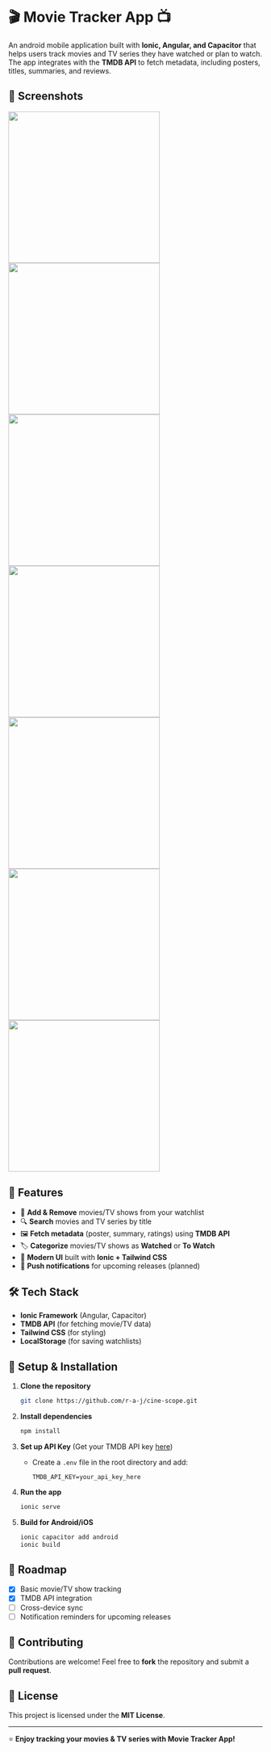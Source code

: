 # 🎬 Movie Tracker App 📺

An android mobile application built with **Ionic, Angular, and Capacitor** that helps users track movies and TV series they have watched or plan to watch. The app integrates with the **TMDB API** to fetch metadata, including posters, titles, summaries, and reviews.

## 📸 Screenshots

<img src="https://github.com/r-a-j/cine-scope/blob/master/screenshots/1.jpg" width="300"> <img src="https://github.com/r-a-j/cine-scope/blob/master/screenshots/2.jpg" width="300">
<img src="https://github.com/r-a-j/cine-scope/blob/master/screenshots/3.jpg" width="300"> <img src="https://github.com/r-a-j/cine-scope/blob/master/screenshots/4.jpg" width="300">
<img src="https://github.com/r-a-j/cine-scope/blob/master/screenshots/6.jpg" width="300"> <img src="https://github.com/r-a-j/cine-scope/blob/master/screenshots/7.jpg" width="300">
<img src="https://github.com/r-a-j/cine-scope/blob/master/screenshots/5.jpg" width="300">

## 🚀 Features

- 📌 **Add & Remove** movies/TV shows from your watchlist
- 🔍 **Search** movies and TV series by title
- 🖼️ **Fetch metadata** (poster, summary, ratings) using **TMDB API**
- 🏷️ **Categorize** movies/TV shows as **Watched** or **To Watch**
- 📱 **Modern UI** built with **Ionic + Tailwind CSS**
- 🔔 **Push notifications** for upcoming releases (planned)

## 🛠️ Tech Stack

- **Ionic Framework** (Angular, Capacitor)
- **TMDB API** (for fetching movie/TV data)
- **Tailwind CSS** (for styling)
- **LocalStorage** (for saving watchlists)

## 📖 Setup & Installation

1. **Clone the repository**
   ```bash
   git clone https://github.com/r-a-j/cine-scope.git
   ```

2. **Install dependencies**
   ```bash
   npm install
   ```

3. **Set up API Key** (Get your TMDB API key [here](https://www.themoviedb.org/))
   - Create a `.env` file in the root directory and add:
     ```
     TMDB_API_KEY=your_api_key_here
     ```

4. **Run the app**
   ```bash
   ionic serve
   ```

5. **Build for Android/iOS**
   ```bash
   ionic capacitor add android
   ionic build
   ```

## 📌 Roadmap

- [x] Basic movie/TV show tracking
- [x] TMDB API integration
- [ ] Cross-device sync
- [ ] Notification reminders for upcoming releases

## 🤝 Contributing

Contributions are welcome! Feel free to **fork** the repository and submit a **pull request**.

## 📜 License

This project is licensed under the **MIT License**.

---

⭐ **Enjoy tracking your movies & TV series with Movie Tracker App!**
